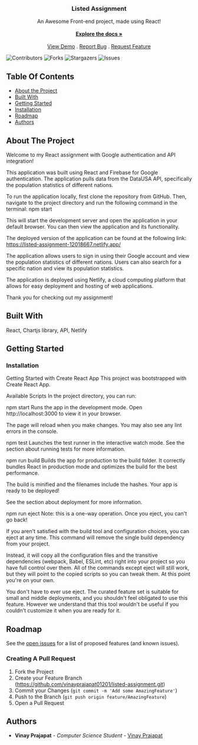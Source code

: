 <br/>
<p align="center">
  <h3 align="center">Listed Assignment</h3>

  <p align="center">
    An Awesome Front-end project, made using React!
    <br/>
    <br/>
    <a href="https://github.com/vinayprajapat01201/listed-assignment"><strong>Explore the docs »</strong></a>
    <br/>
    <br/>
    <a href="https://listed-assignment-12018667.netlify.app">View Demo</a>
    .
    <a href="https://github.com/vinayprajapat01201/listed-assignment/issues">Report Bug</a>
    .
    <a href="https://github.com/vinayprajapat01201/listed-assignment/issues">Request Feature</a>
  </p>
</p>

![Contributors](https://img.shields.io/github/contributors/vinayprajapat01201/listed-assignment?color=dark-green) ![Forks](https://img.shields.io/github/forks/vinayprajapat01201/listed-assignment?style=social) ![Stargazers](https://img.shields.io/github/stars/vinayprajapat01201/listed-assignment?style=social) ![Issues](https://img.shields.io/github/issues/vinayprajapat01201/listed-assignment) 

## Table Of Contents

* [About the Project](#about-the-project)
* [Built With](#built-with)
* [Getting Started](#getting-started)
* [Installation](#installation)
* [Roadmap](#roadmap)
* [Authors](#authors)

## About The Project

Welcome to my React assignment with Google authentication and API integration!

This application was built using React and Firebase for Google authentication. The application pulls data from the DataUSA API, specifically the population statistics of different nations.

To run the application locally, first clone the repository from GitHub. Then, navigate to the project directory and run the following command in the terminal: npm start

This will start the development server and open the application in your default browser. You can then view the application and its functionality.

The deployed version of the application can be found at the following link: https://listed-assignment-12018667.netlify.app/

The application allows users to sign in using their Google account and view the population statistics of different nations. Users can also search for a specific nation and view its population statistics.

The application is deployed using Netlify, a cloud computing platform that allows for easy deployment and hosting of web applications.

Thank you for checking out my assignment!

## Built With

React, Chartjs library, API, Netlify

## Getting Started

### Installation

Getting Started with Create React App
This project was bootstrapped with Create React App.

Available Scripts
In the project directory, you can run:

npm start
Runs the app in the development mode.
Open http://localhost:3000 to view it in your browser.

The page will reload when you make changes.
You may also see any lint errors in the console.

npm test
Launches the test runner in the interactive watch mode.
See the section about running tests for more information.

npm run build
Builds the app for production to the build folder.
It correctly bundles React in production mode and optimizes the build for the best performance.

The build is minified and the filenames include the hashes.
Your app is ready to be deployed!

See the section about deployment for more information.

npm run eject
Note: this is a one-way operation. Once you eject, you can't go back!

If you aren't satisfied with the build tool and configuration choices, you can eject at any time. This command will remove the single build dependency from your project.

Instead, it will copy all the configuration files and the transitive dependencies (webpack, Babel, ESLint, etc) right into your project so you have full control over them. All of the commands except eject will still work, but they will point to the copied scripts so you can tweak them. At this point you're on your own.

You don't have to ever use eject. The curated feature set is suitable for small and middle deployments, and you shouldn't feel obligated to use this feature. However we understand that this tool wouldn't be useful if you couldn't customize it when you are ready for it.

## Roadmap

See the [open issues](https://github.com/vinayprajapat01201/listed-assignment/issues) for a list of proposed features (and known issues).

### Creating A Pull Request

1. Fork the Project
2. Create your Feature Branch (https://github.com/vinayprajapat01201/listed-assignment.git)
3. Commit your Changes (`git commit -m 'Add some AmazingFeature'`)
4. Push to the Branch (`git push origin feature/AmazingFeature`)
5. Open a Pull Request

## Authors

* **Vinay Prajapat** - *Computer Science Student* - [Vinay Prajapat](https://github.com/vinayprajapat01201) 


